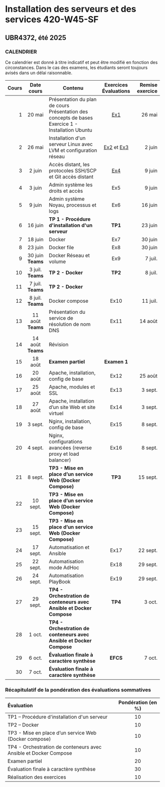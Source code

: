 # Installation des serveurs et des services 420-W45-SF
## UBR4372, été 2025

### CALENDRIER

Ce calendrier est donné à titre indicatif et peut être modifié en fonction des circonstances. Dans le cas des examens, les étudiants seront toujours avisés dans un délai raisonnable.  

|Cours	|Date cours |Contenu|Exercices <br> Évaluations|  Remise exercice   |
|----------:|:-------------:|----------------|:------:|------:|
|1|	20 mai|Présentation du plan de cours <br> Présentation des concepts de bases <br> Exercice 1 - Installation Ubuntu|[Ex1](Exercices/Exercice01_InstallationClient.md)|26 mai|
|2|	26 mai|Installation d'un serveur Linux avec LVM et configuration réseau	 |[Ex2](Exercices/Exercice02_InstallationServeur.md) et [Ex3](Exercices/Exercice03_GestionLVM.md)|2 juin|
|3| 2 juin |Accès distant, les protocoles SSH/SCP et Git accès distant |[Ex4](Exercices/Exercice04_PriseEnMainSrv.md)|9 juin|
|4| 3 juin |Admin système les droits et accès |Ex5|9 juin|
|5|	 9 juin |Admin système Noyau, processus et logs |Ex6|16 juin|
|6|	 16 juin |**TP 1 - Procédure d'installation d'un serveur** |**TP1**|23 juin|
|7|	 18 juin |Docker	 |Ex7|30 juin|
|8|	 23 juin |Docker file	 |Ex8 |30 juin|
|9|	 30 juin <br> **Teams** |Docker Réseau et volume|Ex9 |7 juil.|
|10| 3 juil. <br> **Teams** |**TP 2 - Docker** |**TP2**|8 juil.|
|11| 7 juil. <br> **Teams** |**TP 2 - Docker** | ||
|12| 8 juil. <br> **Teams** |Docker compose |Ex10|11 juil.|
|13| 11 août <br> **Teams** |Présentation du service de résolution de nom DNS |Ex11|14 août|
|14| 14 août <br> **Teams** |Révision	 |||
|15| 18 août |**Examen partiel** |**Examen 1**||
|16| 20 août |Apache, installation, config de base|Ex12|25 août|
|17| 25 août |Apache, modules et SSL	 |Ex13|3 sept.|
|18| 27 août |Apache, installation d’un site Web et site virtuel|Ex14|3 sept.|
|19| 3 sept. |Nginx, installation, config de base|Ex15|8 sept.|
|20| 4 sept. |Nginx, configurations avancées (reverse proxy et load balancer) |Ex16|8 sept.|  
|21| 8 sept. |**TP3 - Mise en place d’un service Web (Docker Compose)**|**TP3**|15 sept.|
|22| 10 sept. |**TP3 - Mise en place d’un service Web (Docker Compose)**|||
|23| 15 sept. |**TP3 - Mise en place d’un service Web (Docker Compose)**|||
|24| 17 sept. |Automatisation et Ansible|Ex17|22 sept.|
|25| 22 sept. |Automatisation mode AdHoc|Ex18|29 sept.|
|26| 24 sept. |Automatisation PlayBook	|Ex19|29 sept.|
|27| 29 sept. |**TP4 - Orchestration de conteneurs avec Ansible et Docker Compose**|**TP4**|3 oct.|
|28| 1 oct. |**TP4 - Orchestration de conteneurs avec Ansible et Docker Compose**|||
|29| 6 oct. |	**Évaluation finale à caractère synthèse**|**EFCS**|7 oct.|
|30| 7 oct. |	**Évaluation finale à caractère synthèse** || |

### Récapitulatif de la pondération des évaluations sommatives

|Évaluation | Pondération (en %) |
|:-------------|:------:|
|TP1 – Procédure d'installation d'un serveur| 10|
|TP2 – Docker	|10|
|TP3 - Mise en place d’un service Web (Docker compose)| 10|
|TP4 - Orchestration de conteneurs avec Ansible et Docker Compose| 10|
|Examen partiel	| 20|
|Évaluation finale à caractère synthèse	 |30|
|Réalisation des exercices	|10|

